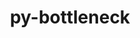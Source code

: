 ---
title: "py-bottleneck"
layout: cache
categories: [package, v0.19]
meta: {"versions": ["1.3.5"], "compilers": ["gcc@=11.1.0", "gcc@=7.3.1", "gcc@=7.5.0", "oneapi@=2022.1.0"], "oss": ["amzn2", "ubuntu18.04", "ubuntu20.04"], "platforms": ["linux"], "targets": ["x86_64", "x86_64_v3"], "stacks": ["data-vis-sdk", "e4s", "e4s-oneapi", "ml-cpu", "ml-cuda", "ml-rocm", "radiuss"], "num_specs": 6, "num_specs_by_stack": {"ml-cuda": 1, "ml-rocm": 1, "ml-cpu": 1, "data-vis-sdk": 1, "radiuss": 1, "e4s": 2, "e4s-oneapi": 1}}
spec_details: [{"hash": "u2nn4wftibrcbexwlrgiv4dzg2k5kxvj", "compiler": "gcc@=7.3.1", "versions": ["1.3.5"], "os": "amzn2", "platform": "linux", "target": "x86_64_v3", "variants": ["build_system=python_pip"], "stacks": ["ml-cuda", "ml-rocm", "ml-cpu"], "size": "-", "tarball": "https://binaries.spack.io/releases/v0.19/build_cache/linux-amzn2-x86_64_v3/gcc-7.3.1/py-bottleneck-1.3.5/linux-amzn2-x86_64_v3-gcc-7.3.1-py-bottleneck-1.3.5-u2nn4wftibrcbexwlrgiv4dzg2k5kxvj.spack"}, {"hash": "ueimfaesn6cmt2z2mmoxpge2pjqvhmma", "compiler": "gcc@=7.5.0", "versions": ["1.3.5"], "os": "ubuntu18.04", "platform": "linux", "target": "x86_64", "variants": ["build_system=python_pip"], "stacks": ["data-vis-sdk"], "size": "-", "tarball": "https://binaries.spack.io/releases/v0.19/build_cache/linux-ubuntu18.04-x86_64/gcc-7.5.0/py-bottleneck-1.3.5/linux-ubuntu18.04-x86_64-gcc-7.5.0-py-bottleneck-1.3.5-ueimfaesn6cmt2z2mmoxpge2pjqvhmma.spack"}, {"hash": "jtgk4vp2q5y2sh74ywsc7erthxhddcq3", "compiler": "gcc@=7.5.0", "versions": ["1.3.5"], "os": "ubuntu18.04", "platform": "linux", "target": "x86_64", "variants": ["build_system=python_pip"], "stacks": ["radiuss"], "size": "-", "tarball": "https://binaries.spack.io/releases/v0.19/build_cache/linux-ubuntu18.04-x86_64/gcc-7.5.0/py-bottleneck-1.3.5/linux-ubuntu18.04-x86_64-gcc-7.5.0-py-bottleneck-1.3.5-jtgk4vp2q5y2sh74ywsc7erthxhddcq3.spack"}, {"hash": "a5vxeaxombuz6bh2pfd24ybeoho6mueh", "compiler": "gcc@=11.1.0", "versions": ["1.3.5"], "os": "ubuntu20.04", "platform": "linux", "target": "x86_64", "variants": ["build_system=python_pip"], "stacks": ["e4s"], "size": "-", "tarball": "https://binaries.spack.io/releases/v0.19/build_cache/linux-ubuntu20.04-x86_64/gcc-11.1.0/py-bottleneck-1.3.5/linux-ubuntu20.04-x86_64-gcc-11.1.0-py-bottleneck-1.3.5-a5vxeaxombuz6bh2pfd24ybeoho6mueh.spack"}, {"hash": "iebdjk2i3afgre5rldozcualfxgyvmrh", "compiler": "gcc@=11.1.0", "versions": ["1.3.5"], "os": "ubuntu20.04", "platform": "linux", "target": "x86_64", "variants": ["build_system=python_pip"], "stacks": ["e4s"], "size": "-", "tarball": "https://binaries.spack.io/releases/v0.19/build_cache/linux-ubuntu20.04-x86_64/gcc-11.1.0/py-bottleneck-1.3.5/linux-ubuntu20.04-x86_64-gcc-11.1.0-py-bottleneck-1.3.5-iebdjk2i3afgre5rldozcualfxgyvmrh.spack"}, {"hash": "ptrukopvwo3osog6nloxu65p5j4bnw3u", "compiler": "oneapi@=2022.1.0", "versions": ["1.3.5"], "os": "ubuntu20.04", "platform": "linux", "target": "x86_64", "variants": ["build_system=python_pip"], "stacks": ["e4s-oneapi"], "size": "-", "tarball": "https://binaries.spack.io/releases/v0.19/build_cache/linux-ubuntu20.04-x86_64/oneapi-2022.1.0/py-bottleneck-1.3.5/linux-ubuntu20.04-x86_64-oneapi-2022.1.0-py-bottleneck-1.3.5-ptrukopvwo3osog6nloxu65p5j4bnw3u.spack"}]
---